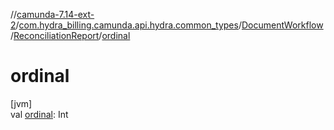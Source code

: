 //[camunda-7.14-ext-2](../../../../index.md)/[com.hydra_billing.camunda.api.hydra.common_types](../../index.md)/[DocumentWorkflow](../index.md)/[ReconciliationReport](index.md)/[ordinal](ordinal.md)

# ordinal

[jvm]\
val [ordinal](ordinal.md): Int
